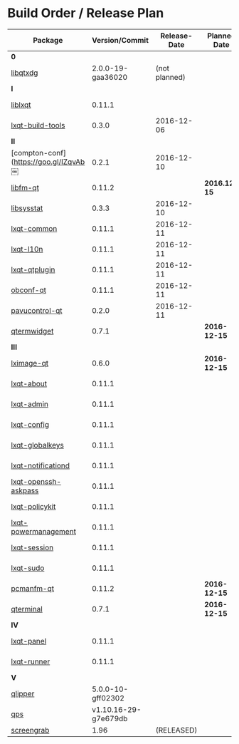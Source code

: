 # Build Order / Release Plan
|Package                                       |Version/Commit       |Release-Date |Planned Date   |Proposed Date  |
|----------------------------------------------|---------------------|-------------|---------------|---------------| 
|**0**                                                                                                             |
|[libqtxdg](https://goo.gl/jLhroR)             |2.0.0-19-gaa36020    |(not planned)|               |               |
|**I**                                                                                                             |
|[liblxqt](https://goo.gl/NYexFF)              |0.11.1               |             |               |2016-12-17     |
|[lxqt-build-tools](https://goo.gl/sIaxK5)     |0.3.0                |2016-12-06   |               |               | 
|**II**                                                                                                            |
|[compton-conf](https://goo.gl/IZqvAb￼          |0.2.1                |2016-12-10   |               |               |
|[libfm-qt](https://goo.gl/02n0Fg)             |0.11.2               |             |**2016.12-15** |               |
|[libsysstat](https://goo.gl/jHN9Vo)           |0.3.3                |2016-12-10   |               |               |
|[lxqt-common](https://goo.gl/iL9pcT)          |0.11.1               |2016-12-11   |               |               |
|[lxqt-l10n](https://goo.gl/058rS4)            |0.11.1               |2016-12-11   |               |               |
|[lxqt-qtplugin](https://goo.gl/kymBbM)        |0.11.1               |2016-12-11   |               |               |
|[obconf-qt](https://goo.gl/yM6ISU)            |0.11.1               |2016-12-11   |               |               |
|[pavucontrol-qt](https://goo.gl/gTPElB)       |0.2.0                |2016-12-11   |               |               |
|[qtermwidget](https://goo.gl/N20s1u)          |0.7.1                |             |**2016-12-15** |               |
|**III**                                                                                                           |
|[lximage-qt](https://goo.gl/tPE3gz)           |0.6.0                |             |**2016-12-15** |               |
|[lxqt-about](https://goo.gl/edNtMf)           |0.11.1               |             |               |2016-12-17     |
|[lxqt-admin](https://goo.gl/e823ri)           |0.11.1               |             |               |2016-12-17     |
|[lxqt-config](https://goo.gl/BUHJ38)          |0.11.1               |             |               |2016-12-17     |
|[lxqt-globalkeys](https://goo.gl/i8c2N4)      |0.11.1               |             |               |2016-12-17     |
|[lxqt-notificationd](https://goo.gl/WNMOaQ)   |0.11.1               |             |               |2016-12-17     |
|[lxqt-openssh-askpass](https://goo.gl/dTTAo7) |0.11.1               |             |               |2016-12-17     |
|[lxqt-policykit](https://goo.gl/djkV6d)       |0.11.1               |             |               |2016-12-17     |
|[lxqt-powermanagement](https://goo.gl/XkkvdB) |0.11.1               |             |               |2016-12-17     |
|[lxqt-session](https://goo.gl/1ub1Kx)         |0.11.1               |             |               |2016-12-17     |
|[lxqt-sudo](https://goo.gl/ejfvvT)            |0.11.1               |             |               |2016-12-17     |
|[pcmanfm-qt](https://goo.gl/9X039N)           |0.11.2               |             |**2016-12-15** |               | 
|[qterminal](https://goo.gl/Xv6089)            |0.7.1                |             |**2016-12-15** |               |
|**IV**                                                                                                            |
|[lxqt-panel](https://goo.gl/Jx28wF)           |0.11.1               |             |               |2016-12-17     |
|[lxqt-runner](https://goo.gl/Y6rHTr)          |0.11.1               |             |               |2016-12-17     |
|**V**                                                                                                             |
|[qlipper](https://goo.gl/BGZ354)              |5.0.0-10-gff02302    |             |               |this year      |
|[qps](https://goo.gl/LnRGp7)                  |v1.10.16-29-g7e679db |             |               |this year      |
|[screengrab](https://goo.gl/J5Mn0T)           |1.96                 |(RELEASED)   |               |               |
